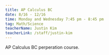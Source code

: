 ```yaml
---
title: AP Calculus BC
date: 8/16 - 12/16
time: Monday and Wednesday 7:45 pm - 8:45 pm
tag: Math/Science
teacherName: Justin Kim
teacherLink: /staff/justin-kim
---
```

AP Calculus BC perperation course.